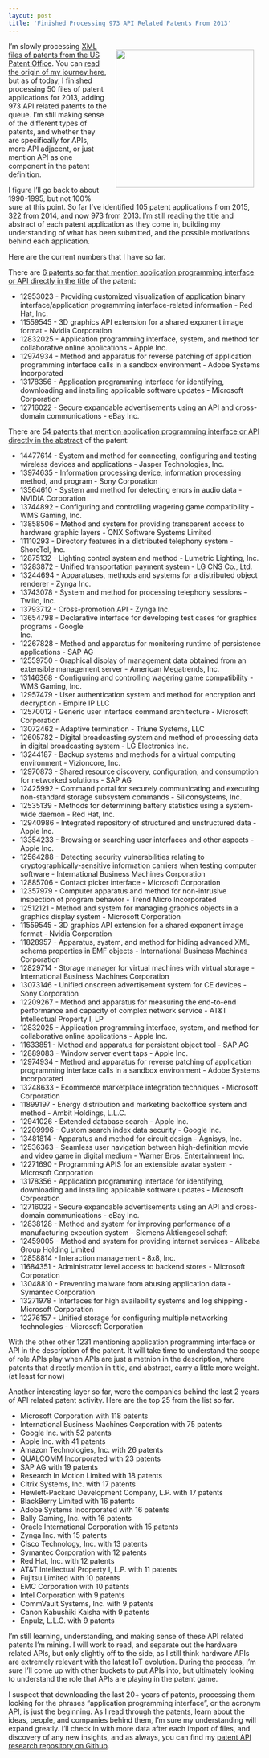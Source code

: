 ```yaml
---
layout: post
title: 'Finished Processing 973 API Related Patents From 2013'
---
```

<p><img style="padding: 15px;" src="https://s3.amazonaws.com/kinlane-productions/api-evangelist/api-patents.png" alt="" width="275" align="right" /></p>
<p>I&rsquo;m slowly processing <a href="http://patents.reedtech.com/pgrbft.php">XML files of patents from the US Patent Office</a>. You can <a href="http://apievangelist.com/2015/01/25/doing-the-research-in-preparation-for-my-patent-on-a-patent-api/">read the origin of my journey here</a>, but as of today, I finished processing 50 files of patent applications for 2013, adding 973 API related patents to the queue. I&rsquo;m still making sense of the different types of patents, and whether they are specifically for APIs, more API adjacent, or just mention API as one component in the patent definition.</p>
<p>I figure I&rsquo;ll go back to about 1990-1995, but not 100% sure at this point. So far I&rsquo;ve identified 105 patent applications from 2015, 322 from 2014, and now 973 from 2013. I&rsquo;m still reading the title and abstract of each patent application as they come in, building my understanding of what has been submitted, and the possible motivations behind each application.</p>
<p>Here are the current numbers that I have so far.</p>
<p>There are <span style="text-decoration: underline;">6 patents so far that mention application programming interface or API directly in the title</span> of the patent:</p>
<ul>
<li>12953023 - Providing customized visualization of application binary interface/application programming interface-related information - Red Hat, Inc.</li>
<li>11559545 - 3D graphics API extension for a shared exponent image format - Nvidia Corporation</li>
<li>12832025 - Application programming interface, system, and method for collaborative online applications - Apple Inc.</li>
<li>12974934 - Method and apparatus for reverse patching of application programming interface calls in a sandbox environment - Adobe Systems Incorporated</li>
<li>13178356 - Application programming interface for identifying, downloading and installing applicable software updates - Microsoft Corporation</li>
<li>12716022 - Secure expandable advertisements using an API and cross-domain communications - eBay Inc.</li>
</ul>
<p>There are <span style="text-decoration: underline;">54 patents that mention application programming interface or API directly in the abstract</span> of the patent:</p>
<ul>
<li>14477614 - System and method for connecting, configuring and testing wireless devices and applications - Jasper Technologies, Inc.</li>
<li>13974635 - Information processing device, information processing method, and program - Sony Corporation</li>
<li>13564610 - System and method for detecting errors in audio data - NVIDIA Corporation</li>
<li>13744892 - Configuring and controlling wagering game compatibility - WMS Gaming, Inc.</li>
<li>13858506 - Method and system for providing transparent access to hardware graphic layers - QNX Software Systems Limited</li>
<li>11110293 - Directory features in a distributed telephony system - ShoreTel, Inc.</li>
<li>12875132 - Lighting control system and method - Lumetric Lighting, Inc.</li>
<li>13283872 - Unified transportation payment system - LG CNS Co., Ltd.</li>
<li>13244694 - Apparatuses, methods and systems for a distributed object renderer - Zynga Inc.</li>
<li>13743078 - System and method for processing telephony sessions - Twilio, Inc.</li>
<li>13793712 - Cross-promotion API - Zynga Inc.</li>
<li>13654798 - Declarative interface for developing test cases for graphics programs - Google </li>
Inc.
<li>12267828 - Method and apparatus for monitoring runtime of persistence applications - SAP AG</li>
<li>12559750 - Graphical display of management data obtained from an extensible management server - American Megatrends, Inc.</li>
<li>13146368 - Configuring and controlling wagering game compatibility - WMS Gaming, Inc. </li>
<li>12957479 - User authentication system and method for encryption and decryption - Empire IP LLC</li>
<li>12570012 - Generic user interface command architecture - Microsoft Corporation</li>
<li>13072462 - Adaptive termination - Triune Systems, LLC</li>
<li>12605782 - Digital broadcasting system and method of processing data in digital broadcasting system - LG Electronics Inc.</li>
<li>13244187 - Backup systems and methods for a virtual computing environment - Vizioncore, Inc.</li>
<li>12970873 - Shared resource discovery, configuration, and consumption for networked solutions - SAP AG</li>
<li>12425992 - Command portal for securely communicating and executing non-standard storage subsystem commands - Siliconsystems, Inc.</li>
<li>12535139 - Methods for determining battery statistics using a system-wide daemon - Red Hat, Inc.</li>
<li>12940986 - Integrated repository of structured and unstructured data - Apple Inc.</li>
<li>13354233 - Browsing or searching user interfaces and other aspects - Apple Inc.</li>
<li>12564288 - Detecting security vulnerabilities relating to cryptographically-sensitive information carriers when testing computer software - International Business Machines Corporation</li>
<li>12885706 - Contact picker interface - Microsoft Corporation</li>
<li>12357979 - Computer apparatus and method for non-intrusive inspection of program behavior - Trend Micro Incorporated</li>
<li>12512121 - Method and system for managing graphics objects in a graphics display system - Microsoft Corporation</li>
<li>11559545 - 3D graphics API extension for a shared exponent image format - Nvidia Corporation</li>
<li>11828957 - Apparatus, system, and method for hiding advanced XML schema properties in EMF objects - International Business Machines Corporation</li>
<li>12829714 - Storage manager for virtual machines with virtual storage - International Business Machines Corporation</li>
<li>13073146 - Unified onscreen advertisement system for CE devices - Sony Corporation</li>
<li>12209267 - Method and apparatus for measuring the end-to-end performance and capacity of complex network service - AT&amp;T Intellectual Property I, LP</li>
<li>12832025 - Application programming interface, system, and method for collaborative online applications - Apple Inc.</li>
<li>11633851 - Method and apparatus for persistent object tool - SAP AG</li>
<li>12889083 - Window server event taps - Apple Inc.</li>
<li>12974934 - Method and apparatus for reverse patching of application programming interface calls in a sandbox environment - Adobe Systems Incorporated</li>
<li>13248633 - Ecommerce marketplace integration techniques - Microsoft Corporation</li>
<li>11899197 - Energy distribution and marketing backoffice system and method - Ambit Holdings, L.L.C.</li>
<li>12941026 - Extended database search - Apple Inc.</li>
<li>12209996 - Custom search index data security - Google Inc.</li>
<li>13481814 - Apparatus and method for circuit design - Agnisys, Inc.</li>
<li>12536363 - Seamless user navigation between high-definition movie and video game in digital medium - Warner Bros. Entertainment Inc.</li>
<li>12271690 - Programming APIS for an extensible avatar system - Microsoft Corporation</li>
<li>13178356 - Application programming interface for identifying, downloading and installing applicable software updates - Microsoft Corporation</li>
<li>12716022 - Secure expandable advertisements using an API and cross-domain communications - eBay Inc.</li>
<li>12838128 - Method and system for improving performance of a manufacturing execution system - Siemens Aktiengesellschaft</li>
<li>12459005 - Method and system for providing internet services - Alibaba Group Holding Limited </li>
<li>12858814 - Interaction management - 8x8, Inc.</li>
<li>11684351 - Administrator level access to backend stores - Microsoft Corporation</li>
<li>13048810 - Preventing malware from abusing application data - Symantec Corporation</li>
<li>13271978 - Interfaces for high availability systems and log shipping - Microsoft Corporation</li>
<li>12276157 - Unified storage for configuring multiple networking technologies - Microsoft Corporation</li>
</ul>
<p>With the other other 1231 mentioning application programming interface or API in the description of the patent. It will take time to understand the scope of role APIs play when APIs are just a metnion in the description, where patents that directly mention in title, and abstract, carry a little more weight. (at least for now)</p>
<p>Another interesting layer so far, were the companies behind the last 2 years of API related patent activity. Here are the top 25 from the list so far.</p>
<ul>
<li>Microsoft Corporation with 118 patents</li>
<li>International Business Machines Corporation with 75 patents</li>
<li>Google Inc. with 52 patents</li>
<li>Apple Inc. with 41 patents</li>
<li>Amazon Technologies, Inc. with 26 patents</li>
<li>QUALCOMM Incorporated with 23 patents</li>
<li>SAP AG with 19 patents</li>
<li>Research In Motion Limited with 18 patents</li>
<li>Citrix Systems, Inc. with 17 patents</li>
<li>Hewlett-Packard Development Company, L.P. with 17 patents</li>
<li>BlackBerry Limited with 16 patents</li>
<li>Adobe Systems Incorporated with 16 patents</li>
<li>Bally Gaming, Inc. with 16 patents</li>
<li>Oracle International Corporation with 15 patents</li>
<li>Zynga Inc. with 15 patents</li>
<li>Cisco Technology, Inc. with 13 patents</li>
<li>Symantec Corporation with 12 patents</li>
<li>Red Hat, Inc. with 12 patents</li>
<li>AT&amp;T Intellectual Property I, L.P. with 11 patents</li>
<li>Fujitsu Limited with 10 patents</li>
<li>EMC Corporation with 10 patents</li>
<li>Intel Corporation with 9 patents</li>
<li>CommVault Systems, Inc. with 9 patents</li>
<li>Canon Kabushiki Kaisha with 9 patents</li>
<li>Enpulz, L.L.C. with 9 patents</li>
</ul>
<p>I&rsquo;m still learning, understanding, and making sense of these API related patents I&rsquo;m mining. I will work to read, and separate out the hardware related APIs, but only slightly off to the side, as I still think hardware APIs are extremely relevant with the latest IoT evolution. During the process, I&rsquo;m sure I&rsquo;ll come up with other buckets to put APIs into, but ultimately looking to understand the role that APIs are playing in the patent game.</p>
<p>I suspect that downloading the last 20+ years of patents, processing them looking for the phrases &ldquo;application programming interface&rdquo;, or the acronym API, is just the beginning. As I read through the patents, learn about the ideas, people, and companies behind them, I&rsquo;m sure my understanding will expand greatly. I&rsquo;ll check in with more data after each import of files, and discovery of any new insights, and as always, you can find my <a href="http://patents.apievangelist.com/">patent API research repository on Github</a>.</p>